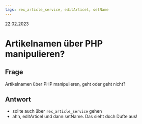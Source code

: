 ```yaml
---
tags: rex_article_service, editArticel, setName
---
```


22.02.2023

# Artikelnamen über PHP manipulieren?


## Frage

Artikelnamen über PHP manipulieren, geht oder geht nicht?

## Antwort

- sollte auch über ```rex_article_service``` gehen
- ahh, editArticel und dann setName. Das sieht doch Dufte aus!
 
